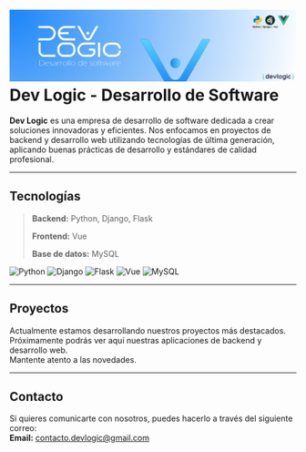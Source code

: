 # ![Logo](bannerdev.png) Dev Logic - Desarrollo de Software

**Dev Logic** es una empresa de desarrollo de software dedicada a crear soluciones innovadoras y eficientes. Nos enfocamos en proyectos de backend y desarrollo web utilizando tecnologías de última generación, aplicando buenas prácticas de desarrollo y estándares de calidad profesional.

---

## Tecnologías
> <p><strong>Backend:</strong> Python, Django, Flask</p>
> <p><strong>Frontend:</strong> Vue</p>
> <p><strong>Base de datos:</strong> MySQL</p>
<p>
  <img src="https://img.shields.io/badge/Python-3.11-blue?logo=python&logoColor=white" alt="Python" />
  <img src="https://img.shields.io/badge/Django-4.2-brightgreen?logo=django&logoColor=white" alt="Django" />
  <img src="https://img.shields.io/badge/Flask-3.1.2-lightgrey?logo=flask&logoColor=black" alt="Flask" />
  <img src="https://img.shields.io/badge/Vue.js-3.3-brightgreen?logo=vue.js&logoColor=white" alt="Vue" />
  <img src="https://img.shields.io/badge/MySQL-8.0-blue?logo=mysql&logoColor=white" alt="MySQL" />
</p>

---

## Proyectos

Actualmente estamos desarrollando nuestros proyectos más destacados.  
Próximamente podrás ver aquí nuestras aplicaciones de backend y desarrollo web.  
Mantente atento a las novedades.

---

## Contacto
Si quieres comunicarte con nosotros, puedes hacerlo a través del siguiente correo:  
**Email:** contacto.devlogic@gmail.com
